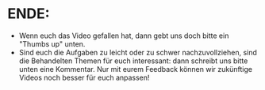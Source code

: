 # ENDE:
* Wenn euch das Video gefallen hat, dann gebt uns doch bitte ein "Thumbs up" unten.
* Sind euch die Aufgaben zu leicht oder zu schwer nachzuvollziehen, sind die Behandelten Themen für euch interessant:  dann schreibt uns bitte unten eine Kommentar. Nur mit eurem Feedback können wir zukünftige Videos noch besser für euch anpassen!